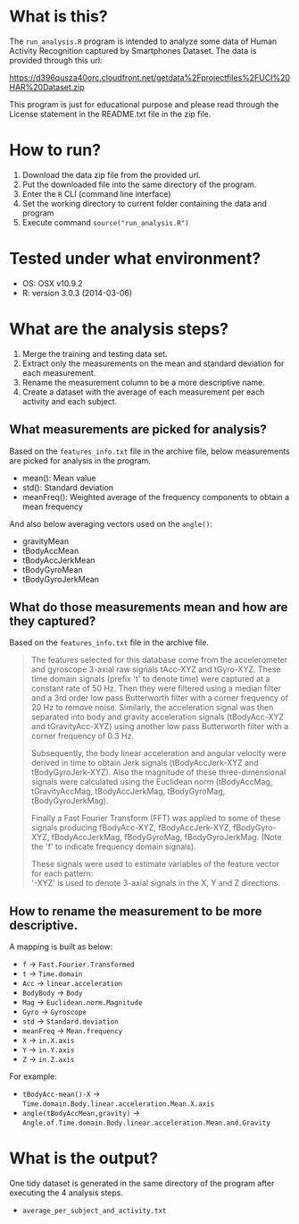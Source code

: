 # What is this?

The `run_analysis.R` program is intended to analyze some data of Human Activity Recognition captured by Smartphones Dataset.  The data is provided through this url:

https://d396qusza40orc.cloudfront.net/getdata%2Fprojectfiles%2FUCI%20HAR%20Dataset.zip

This program is just for educational purpose and please read through the License statement in the README.txt file in the zip file.


# How to run?
1. Download the data zip file from the provided url.
2. Put the downloaded file into the same directory of the program.
3. Enter the `R` CLI (command line interface)
4. Set the working directory to current folder containing the data and program
5. Execute command `source("run_analysis.R")`


# Tested under what environment?
* OS: OSX v10.9.2
* R: version 3.0.3 (2014-03-06)


# What are the analysis steps?

1. Merge the training and testing data set.
2. Extract only the measurements on the mean and standard deviation for each measurement.
3. Rename the measurement column to be a more descriptive name.
4. Create a dataset with the average of each measurement per each activity and each subject.

## What measurements are picked for analysis?

Based on the `features_info.txt` file in the archive file, below measurements are picked for analysis in the program.

* mean(): Mean value
* std(): Standard deviation
* meanFreq(): Weighted average of the frequency components to obtain a mean frequency

And also below averaging vectors used on the `angle()`:

* gravityMean
* tBodyAccMean
* tBodyAccJerkMean
* tBodyGyroMean
* tBodyGyroJerkMean

## What do those measurements mean and how are they captured?

Based on the `features_info.txt` file in the archive file.
>The features selected for this database come from the accelerometer and gyroscope 3-axial raw signals tAcc-XYZ and tGyro-XYZ. These time domain signals (prefix 't' to denote time) were captured at a constant rate of 50 Hz. Then they were filtered using a median filter and a 3rd order low pass Butterworth filter with a corner frequency of 20 Hz to remove noise. Similarly, the acceleration signal was then separated into body and gravity acceleration signals (tBodyAcc-XYZ and tGravityAcc-XYZ) using another low pass Butterworth filter with a corner frequency of 0.3 Hz.
>
>Subsequently, the body linear acceleration and angular velocity were derived in time to obtain Jerk signals (tBodyAccJerk-XYZ and tBodyGyroJerk-XYZ). Also the magnitude of these three-dimensional signals were calculated using the Euclidean norm (tBodyAccMag, tGravityAccMag, tBodyAccJerkMag, tBodyGyroMag, tBodyGyroJerkMag).
>
>Finally a Fast Fourier Transform (FFT) was applied to some of these signals producing fBodyAcc-XYZ, fBodyAccJerk-XYZ, fBodyGyro-XYZ, fBodyAccJerkMag, fBodyGyroMag, fBodyGyroJerkMag. (Note the 'f' to indicate frequency domain signals).
>
>These signals were used to estimate variables of the feature vector for each pattern:  
>'-XYZ' is used to denote 3-axial signals in the X, Y and Z directions.

## How to rename the measurement to be more descriptive.

A mapping is built as below:
* `f` -> `Fast.Fourier.Transformed`
* `t` -> `Time.domain`
* `Acc` -> `linear.acceleration`
* `BodyBody` -> `Body`
* `Mag` -> `Euclidean.norm.Magnitude`
* `Gyro` -> `Gyroscope`
* `std` -> `Standard.deviation`
* `meanFreq` -> `Mean.frequency`
* `X` -> `in.X.axis`
* `Y` -> `in.Y.axis`
* `Z` -> `in.Z.axis`

For example:

* `tBodyAcc-mean()-X` -> `Time.domain.Body.linear.acceleration.Mean.X.axis`
* `angle(tBodyAccMean,gravity)` -> `Angle.of.Time.domain.Body.linear.acceleration.Mean.and.Gravity`

# What is the output?

One tidy dataset is generated in the same directory of the program after executing the 4 analysis steps.

* `average_per_subject_and_activity.txt`
